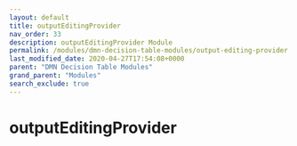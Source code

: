 ```yaml
---
layout: default
title: outputEditingProvider
nav_order: 33
description: outputEditingProvider Module
permalink: /modules/dmn-decision-table-modules/output-editing-provider
last_modified_date: 2020-04-27T17:54:08+0000
parent: "DMN Decision Table Modules"
grand_parent: "Modules"
search_exclude: true
---
```


# outputEditingProvider
